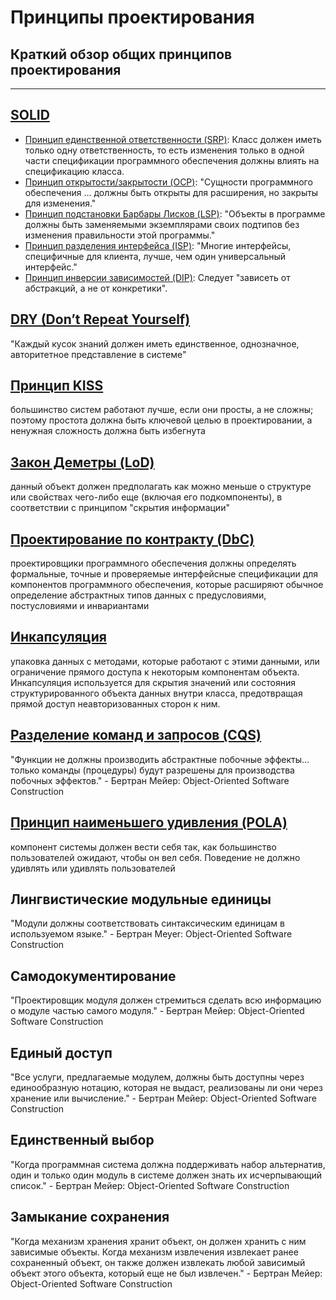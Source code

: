 # Принципы проектирования

## Краткий обзор общих принципов проектирования

---

## [SOLID](https://en.wikipedia.org/wiki/SOLID)

- [Принцип единственной ответственности (SRP)](https://en.wikipedia.org/wiki/Single-responsibility_principle):
  Класс должен иметь только одну ответственность, то есть изменения только в
  одной части спецификации программного обеспечения должны влиять на
  спецификацию класса.
- [Принцип открытости/закрытости (OCP)](https://en.wikipedia.org/wiki/Open%E2%80%93closed_principle):
  "Сущности программного обеспечения ... должны быть открыты для расширения, но закрыты для
  изменения."
- [Принцип подстановки Барбары Лисков (LSP)](https://en.wikipedia.org/wiki/Liskov_substitution_principle):
  "Объекты в программе должны быть заменяемыми экземплярами своих подтипов
  без изменения правильности этой программы."
- [Принцип разделения интерфейса (ISP)](https://en.wikipedia.org/wiki/Interface_segregation_principle):
  "Многие интерфейсы, специфичные для клиента, лучше, чем один универсальный
  интерфейс."
- [Принцип инверсии зависимостей (DIP)](https://en.wikipedia.org/wiki/Dependency_inversion_principle):
  Следует "зависеть от абстракций, а не от конкретики".

## [DRY (Don’t Repeat Yourself)](https://en.wikipedia.org/wiki/Don%27t_repeat_yourself)

"Каждый кусок знаний должен иметь единственное, однозначное, авторитетное
представление в системе"

## [Принцип KISS](https://en.wikipedia.org/wiki/KISS_principle)

большинство систем работают лучше, если они просты, а не сложны;
поэтому простота должна быть ключевой целью в проектировании, а ненужная
сложность должна быть избегнута

## [Закон Деметры (LoD)](https://en.wikipedia.org/wiki/Law_of_Demeter)

данный объект должен предполагать как можно меньше о структуре или
свойствах чего-либо еще (включая его подкомпоненты), в соответствии с
принципом "скрытия информации"

## [Проектирование по контракту (DbC)](https://en.wikipedia.org/wiki/Design_by_contract)

проектировщики программного обеспечения должны определять формальные, точные и проверяемые интерфейсные
спецификации для компонентов программного обеспечения, которые расширяют обычное определение
абстрактных типов данных с предусловиями, постусловиями и инвариантами

## [Инкапсуляция](https://en.wikipedia.org/wiki/Encapsulation_(computer_programming))

упаковка данных с методами, которые работают с этими данными, или ограничение
прямого доступа к некоторым компонентам объекта. Инкапсуляция используется для
скрытия значений или состояния структурированного объекта данных внутри класса, предотвращая
прямой доступ неавторизованных сторон к ним.

## [Разделение команд и запросов (CQS)](https://en.wikipedia.org/wiki/Command%E2%80%93query_separation)

"Функции не должны производить абстрактные побочные эффекты... только команды
(процедуры) будут разрешены для производства побочных эффектов." - Бертран Мейер:
Object-Oriented Software Construction

## [Принцип наименьшего удивления (POLA)](https://en.wikipedia.org/wiki/Principle_of_least_astonishment)

компонент системы должен вести себя так, как большинство пользователей ожидают,
чтобы он вел себя. Поведение не должно удивлять или удивлять пользователей

## Лингвистические модульные единицы

"Модули должны соответствовать синтаксическим единицам в используемом языке." - Бертран
Meyer: Object-Oriented Software Construction

## Самодокументирование

"Проектировщик модуля должен стремиться сделать всю информацию о
модуле частью самого модуля." - Бертран Мейер: Object-Oriented Software
Construction

## Единый доступ

"Все услуги, предлагаемые модулем, должны быть доступны через единообразную
нотацию, которая не выдаст, реализованы ли они через хранение или
вычисление." - Бертран Мейер: Object-Oriented Software Construction

## Единственный выбор

"Когда программная система должна поддерживать набор альтернатив, один и только
один модуль в системе должен знать их исчерпывающий список." - Бертран Мейер:
Object-Oriented Software Construction

## Замыкание сохранения

"Когда механизм хранения хранит объект, он должен хранить с ним
зависимые объекты. Когда механизм извлечения извлекает ранее сохраненный объект, он также должен извлекать любой зависимый объект этого объекта,
который еще не был извлечен." - Бертран Мейер: Object-Oriented Software
Construction